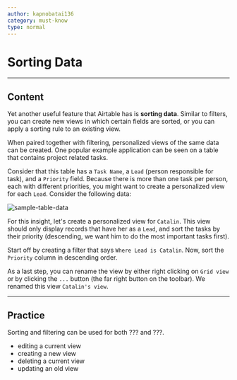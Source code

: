 ```yaml
---
author: kapnobatai136
category: must-know
type: normal
---
```


# Sorting Data


---

## Content

Yet another useful feature that Airtable has is **sorting data**. Similar to filters, you can create new views in which certain fields are sorted, or you can apply a sorting rule to an existing view.

When paired together with filtering, personalized views of the same data can be created. One popular example application can be seen on a table that contains project related tasks.

Consider that this table has a `Task Name`, a `Lead` (person responsible for task), and a `Priority` field. Because there is more than one task per person, each with different priorities, you might want to create a personalized view for each `Lead`. Consider the following data:

![sample-table-data](https://img.enkipro.com/bfce634624b751bcdc6fec387641a39b.png)

For this insight, let's create a personalized view for `Catalin`. This view should only display records that have her as a `Lead`, and sort the tasks by their priority (descending, we want him to do the most important tasks first).

Start off by creating a filter that says `Where Lead is Catalin`. Now, sort the `Priority` column in descending order.

As a last step, you can rename the view by either right clicking on `Grid view` or by clicking the `...` button (the far right button on the toolbar). We renamed this view `Catalin's view`. 


---

## Practice

Sorting and filtering can be used for both ??? and ???.

- editing a current view
- creating a new view
- deleting a current view
- updating an old view
